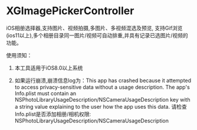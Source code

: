 # XGImagePickerController
iOS相册选择器,支持图片、视频拍摄,多图片、多视频混选及预览, 支持Gif浏览(ios11以上),多个相册目录同一图片/视频可自动排重,并具有记录已选图片/视频的功能。

使用须知：

1. 本工具适用于iOS8.0以上系统

2. 如果运行崩溃,崩溃信息log为：This app has crashed because it attempted to access privacy-sensitive data without a usage description.  The app's Info.plist must contain an NSPhotoLibraryUsageDescription/NSCameraUsageDescription key with a string value explaining to the user how the app uses this data.
请检查Info.plist是否添加相册/相机权限: NSPhotoLibraryUsageDescription/NSCameraUsageDescription




